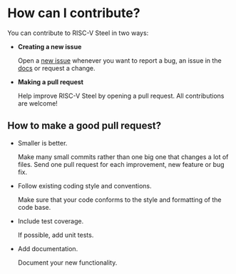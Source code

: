 # How can I contribute?

You can contribute to RISC-V Steel in two ways:

- **Creating a new issue**

  Open a [new issue] whenever you want to report a bug, an issue in the [docs] or request a change.

- **Making a pull request**

  Help improve RISC-V Steel by opening a pull request. All contributions are welcome!

## How to make a good pull request?

- Smaller is better.

  Make many small commits rather than one big one that changes a lot of files. Send one pull request for each improvement, new feature or bug fix. 
 
- Follow existing coding style and conventions.

  Make sure that your code conforms to the style and formatting of the code base.
 
- Include test coverage.

  If possible, add unit tests.
 
- Add documentation.

  Document your new functionality.

[docs]: https://rafaelcalcada.github.io/riscv-steel/
[new issue]: https://github.com/rafaelcalcada/riscv-steel/issues/new